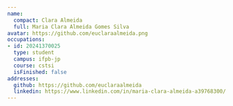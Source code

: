 ```yaml
---
name:
  compact: Clara Almeida
  full: Maria Clara Almeida Gomes Silva
avatar: https://github.com/euclaraalmeida.png
occupations:
- id: 20241370025
  type: student
  campus: ifpb-jp
  course: cstsi
  isFinished: false
addresses:
  github: https://github.com/euclaraalmeida
  linkedin: https://www.linkedin.com/in/maria-clara-almeida-a39768300/
---
```

